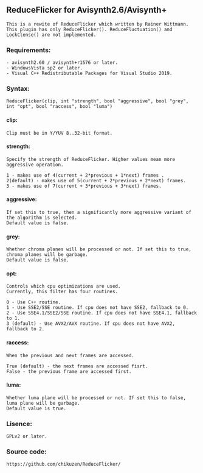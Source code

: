 ## ReduceFlicker for Avisynth2.6/Avisynth+
	This is a rewite of ReduceFlicker which written by Rainer Wittmann.
	This plugin has only ReduceFlicker(). ReduceFluctuation() and LockClense() are not implemented.

### Requirements:
	- avisynth2.60 / avisynth+r1576 or later.
	- WindowsVista sp2 or later.
	- Visual C++ Redistributable Packages for Visual Studio 2019.

### Syntax:
	ReduceFlicker(clip, int "strength", bool "aggressive", bool "grey", int "opt", bool "raccess", bool "luma")

#### clip:
	Clip must be in Y/YUV 8..32-bit format.

#### strength:
	Specify the strength of ReduceFlicker. Higher values mean more aggressive operation.

	1 - makes use of 4(current + 2*previous + 1*next) frames .
	2(default) - makes use of 5(current + 2*previous + 2*next) frames.
	3 - makes use of 7(current + 3*previous + 3*next) frames.

#### aggressive:
	If set this to true, then a significantly more aggressive variant of the algorithm is selected.
	Default value is false.

#### grey:
	Whether chroma planes will be processed or not. If set this to true, chroma planes will be garbage.
	Default value is false.

#### opt:
	Controls which cpu optimizations are used.
	Currently, this filter has four routines.

	0 - Use C++ routine.
	1 - Use SSE2/SSE routine. If cpu does not have SSE2, fallback to 0.
	2 - Use SSE4.1/SSE2/SSE routine. If cpu does not have SSE4.1, fallback to 1.
    3 (default) - Use AVX2/AVX routine. If cpu does not have AVX2, fallback to 2.
                      
#### raccess:
    When the previous and next frames are accessed.
    
    True (default) - the next frames are accessed fisrt.
    False - the previous frame are accessed first.
    
#### luma:
    Whether luma plane will be processed or not. If set this to false, luma plane will be garbage.
    Default value is true.

### Lisence:
	GPLv2 or later.

### Source code:
	https://github.com/chikuzen/ReduceFlicker/
